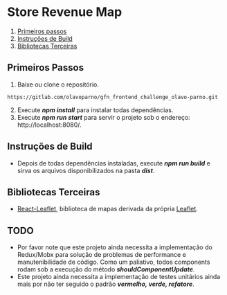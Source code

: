 # Store Revenue Map

1. [Primeiros passos](#Primeiros-Passos)
2. [Instruções de Build](#Instruções-de-Build)
3. [Bibliotecas Terceiras](#Bibliotecas-Terceiras)

## Primeiros Passos

1. Baixe ou clone o repositório.
```
https://gitlab.com/olavoparno/gfn_frontend_challenge_olavo-parno.git
```
2. Execute ***npm install*** para instalar todas dependências.
3. Execute ***npm run start*** para servir o projeto sob o endereço: http://localhost:8080/.

## Instruções de Build

* Depois de todas dependências instaladas, execute ***npm run build*** e sirva os arquivos disponibilizados na pasta ***dist***.

## Bibliotecas Terceiras

* [React-Leaflet](https://react-leaflet.js.org), biblioteca de mapas derivada da própria [Leaflet](https://leafletjs.com).

## TODO

* Por favor note que este projeto ainda necessita a implementação do Redux/Mobx para solução de problemas de performance e manutenibilidade de código. Como um paliativo, todos components rodam sob a execução do método ***shouldComponentUpdate***.
* Este projeto ainda necessita a implementação de testes unitários ainda mais por não ter seguido o padrão ***vermelho, verde, refatore***.